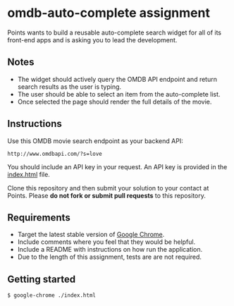 # omdb-auto-complete assignment

Points wants to build a reusable auto-complete search widget for all of its
front-end apps and is asking you to lead the development.

## Notes

* The widget should actively query the OMDB API endpoint and return search results as the user is typing.
* The user should be able to select an item from the auto-complete list. 
* Once selected the page should render the full details of the movie.

## Instructions

Use this OMDB movie search endpoint as your backend API:

    http://www.omdbapi.com/?s=love

You should include an API key in your request. An API key is
provided in the [index.html](https://github.com/Points/developer-assignments/blob/master/omdb-auto-complete/index.html#L13)
file.

Clone this repository and then submit your solution to your contact at Points.
Please **do not fork or submit pull requests** to this repository.

## Requirements

* Target the latest stable version of [Google Chrome](https://www.google.com/chrome/).
* Include comments where you feel that they would be helpful.
* Include a README with instructions on how run the application.
* Due to the length of this assignment, tests are are not required.

## Getting started

    $ google-chrome ./index.html

